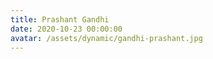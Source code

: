 ```yaml
---
title: Prashant Gandhi
date: 2020-10-23 00:00:00
avatar: /assets/dynamic/gandhi-prashant.jpg
---
```

